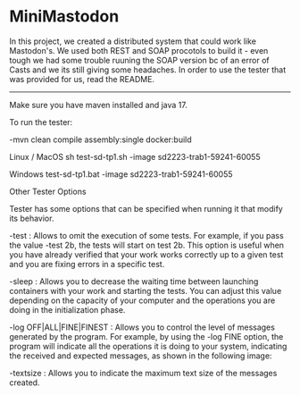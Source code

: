 # MiniMastodon
In this project, we created a distributed system that could work like Mastodon's. We used both REST and SOAP procotols to build it - even tough we had some trouble ruuning the SOAP version bc of an error of Casts and we its still giving some headaches. In order to use the tester that was provided for us, read the README.

--------------------------------------------------------------------------------------------------------------------------------------------------------------------
Make sure you have maven installed and java 17.

To run the tester:

-mvn clean compile assembly:single docker:build

Linux / MacOS
sh test-sd-tp1.sh -image sd2223-trab1-59241-60055

Windows
test-sd-tp1.bat -image sd2223-trab1-59241-60055

Other Tester Options

Tester has some options that can be specified when running it that modify its behavior.

-test <num> : Allows to omit the execution of some tests. For example, if you pass the value -test 2b, the tests will start on test 2b. This option is useful when you have already verified that your work works correctly up to a given test and you are fixing errors in a specific test.

-sleep <seconds> : Allows you to decrease the waiting time between launching containers with your work and starting the tests. You can adjust this value depending on the capacity of your computer and the operations you are doing in the initialization phase.

-log OFF|ALL|FINE|FINEST : Allows you to control the level of messages generated by the program. For example, by using the -log FINE option, the program will indicate all the operations it is doing to your system, indicating the received and expected messages, as shown in the following image:

-textsize <len> : Allows you to indicate the maximum text size of the messages created.
